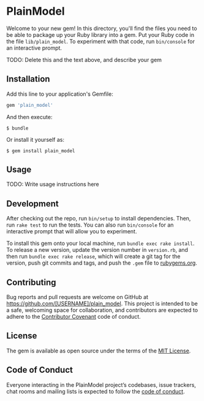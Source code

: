 # PlainModel

Welcome to your new gem! In this directory, you'll find the files you need to be able to package up your Ruby library into a gem. Put your Ruby code in the file `lib/plain_model`. To experiment with that code, run `bin/console` for an interactive prompt.

TODO: Delete this and the text above, and describe your gem

## Installation

Add this line to your application's Gemfile:

```ruby
gem 'plain_model'
```

And then execute:

    $ bundle

Or install it yourself as:

    $ gem install plain_model

## Usage

TODO: Write usage instructions here

## Development

After checking out the repo, run `bin/setup` to install dependencies. Then, run `rake test` to run the tests. You can also run `bin/console` for an interactive prompt that will allow you to experiment.

To install this gem onto your local machine, run `bundle exec rake install`. To release a new version, update the version number in `version.rb`, and then run `bundle exec rake release`, which will create a git tag for the version, push git commits and tags, and push the `.gem` file to [rubygems.org](https://rubygems.org).

## Contributing

Bug reports and pull requests are welcome on GitHub at https://github.com/[USERNAME]/plain_model. This project is intended to be a safe, welcoming space for collaboration, and contributors are expected to adhere to the [Contributor Covenant](http://contributor-covenant.org) code of conduct.

## License

The gem is available as open source under the terms of the [MIT License](https://opensource.org/licenses/MIT).

## Code of Conduct

Everyone interacting in the PlainModel project’s codebases, issue trackers, chat rooms and mailing lists is expected to follow the [code of conduct](https://github.com/[USERNAME]/plain_model/blob/master/CODE_OF_CONDUCT.md).
